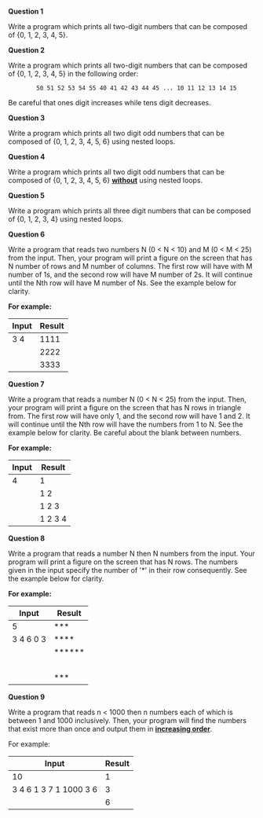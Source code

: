 **Question 1**

Write a program which prints all two-digit numbers that can be composed of {0, 1, 2, 3, 4, 5}.

**Question 2**

Write a program which prints all two-digit numbers that can be composed of {0, 1, 2, 3, 4, 5} in the following order:

            50 51 52 53 54 55 40 41 42 43 44 45 ... 10 11 12 13 14 15

Be careful that ones digit increases while tens digit decreases.


**Question 3**

Write a program which prints all two digit odd numbers that can be composed of {0, 1, 2, 3, 4, 5, 6} using nested loops.

**Question 4**

Write a program which prints all two digit odd numbers that can be composed of {0, 1, 2, 3, 4, 5, 6} **<u>without</u>** using nested loops.


**Question 5**

Write a program which prints all three digit numbers that can be composed of {0, 1, 2, 3, 4} using nested loops.


**Question 6**

Write a program that reads two numbers N (0 < N < 10) and M (0 < M < 25) from the input. Then, your program will print a figure on the screen that has N number of rows and M number of columns. The first row will have with M number of 1s, and the second row will have M number of 2s. It will continue until the Nth row will have M number of Ns. See the example below for clarity.

**For example:**


Input|Result
-|-
3 4|1111
&nbsp;|2222
&nbsp;|3333


**Question 7**

Write a program that reads a number N (0 < N < 25) from the input. Then, your program will print a figure on the screen that has N rows in triangle from. The first row will have only 1, and the second row will have 1 and 2. It will continue until the Nth row will have the numbers from 1 to N. See the example below for clarity. Be careful about the blank between numbers.

**For example:**

Input|Result
-|-
4|1
&nbsp;|1 2
&nbsp;|1 2 3
&nbsp;|1 2 3 4


**Question 8**

Write a program that reads a number N then N numbers from the input. Your program will print a figure on the screen that has N rows. The numbers given in the input specify the number of '*' in their row consequently. See the example below for clarity.

**For example:**

Input|Result
-|-
5|***
3 4 6 0 3|****
&nbsp;|******
&nbsp;|
&nbsp;|***


**Question 9**

Write a program that reads n < 1000 then n numbers each of which is between 1 and 1000 inclusively. Then, your program will find the numbers that exist more than once and output them in **<u>increasing order</u>**.

For example:

Input|Result
-|-
10|1
3 4 6 1 3 7 1 1000 3 6|3
&nbsp;|6

